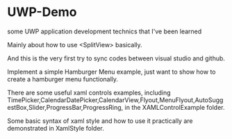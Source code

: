 # UWP-Demo
some UWP application development technics that I've been learned

Mainly about how to use \<SplitView\> basically.

And this is the very first try to sync codes between visual studio and github.

Implement a simple Hamburger Menu example, just want to show how to create a hamburger menu functionally. 

There are some useful xaml controls examples, including TimePicker,CalendarDatePicker,CalendarView,Flyout,MenuFlyout,AutoSuggestBox,Slider,ProgressBar,ProgressRing, in the XAMLControlExample folder.

Some basic syntax of xaml style and how to use it practically are demonstrated in XamlStyle folder.
